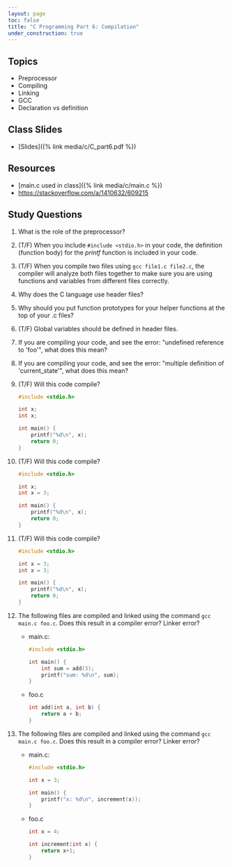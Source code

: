 ```yaml
---
layout: page
toc: false
title: "C Programming Part 6: Compilation"
under_construction: true
---
```


## Topics
* Preprocessor
* Compiling
* Linking
* GCC
* Declaration vs definition

## Class Slides
- [Slides]({% link media/c/C_part6.pdf %})

## Resources
- [main.c used in class]({% link media/c/main.c %})
- <https://stackoverflow.com/a/1410632/609215>

## Study Questions
1. What is the role of the preprocessor?
1. (T/F) When you include `#include <stdio.h>` in your code, the definition (function body) for the *printf* function is included in your code.
1. (T/F) When you compile two files using `gcc file1.c file2.c`, the compiler will analyze both files together to make sure you are using functions and variables from different files correctly.
1. Why does the C language use header files?
1. Why should you put function prototypes for your helper functions at the top of your .c files?
1. (T/F) Global variables should be defined in header files.
1. If you are compiling your code, and see the error: "undefined reference to 'foo'", what does this mean?
1. If you are compiling your code, and see the error: "multiple definition of 'current_state'", what does this mean?

1. (T/F) Will this code compile?
    ```c
    #include <stdio.h>

    int x;
    int x;

    int main() {
        printf("%d\n", x);
        return 0;
    }
    ```
1. (T/F) Will this code compile?
    ```c
    #include <stdio.h>

    int x;
    int x = 3;

    int main() {
        printf("%d\n", x);
        return 0;
    }
    ```
1. (T/F) Will this code compile?
    ```c
    #include <stdio.h>

    int x = 3;
    int x = 3;

    int main() {
        printf("%d\n", x);
        return 0;
    }
    ```
1. The following files are compiled and linked using the command `gcc main.c foo.c`.  Does this result in a compiler error? Linker error?
    * main.c:
        ```c
        #include <stdio.h>

        int main() {
            int sum = add(3);
            printf("sum: %d\n", sum);
        }
        ```
    * foo.c
        ```c
        int add(int a, int b) {
            return a + b;
        }  
        ```

1. The following files are compiled and linked using the command `gcc main.c foo.c`.  Does this result in a compiler error? Linker error?
    * main.c:
        ```c
        #include <stdio.h>

        int x = 3;

        int main() {
            printf("x: %d\n", increment(x));
        }
        ```
    * foo.c
        ```c
        int x = 4;

        int increment(int x) {
            return x+1;
        } 
        ```

